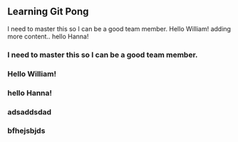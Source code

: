 ## Learning Git Pong
I need to master this so I can be a good team member.
Hello William!
adding more content..
hello Hanna!


### I need to master this so I can be a good team member.

### Hello William!


### hello Hanna!

### adsaddsdad

### bfhejsbjds